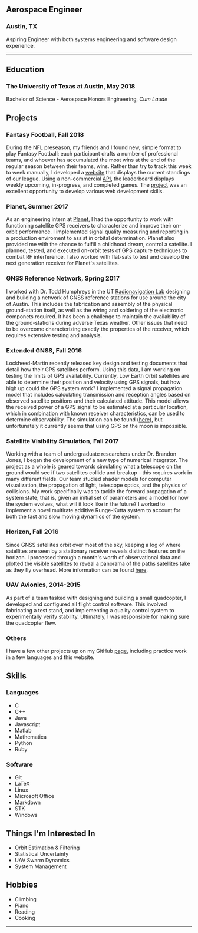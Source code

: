 ## Aerospace Engineer
### Austin, TX 
Aspiring Engineer with both systems engineering and software design experience. 
- - -
## Education
### The University of Texas at Austin, May 2018
Bachelor of Science - Aerospace Honors Engineering, *Cum Laude*

## Projects

### Fantasy Football, Fall 2018
During the NFL preseason, my friends and I found new, simple format to play Fantasy Football: each participant drafts a number of professional teams, and whoever has accumulated the most wins at the end of the regular season between their teams, wins. Rather than try to track this week to week manually, I developed a [website](http://fantasy.cullenself.com) that displays the current standings of our league. Using a non-commercial [API](https://mysportsfeeds.com), the leaderboard displays weekly upcoming, in-progress, and completed games. The [project](https://github.com/cullenself/fantasy) was an excellent opportunity to develop various web development skills.

### Planet, Summer 2017
As an engineering intern at [Planet](https://www.planet.com), I had the opportunity to work with functioning satellite GPS receivers to characterize and improve their on-orbit performance. I implemented signal quality measuring and reporting in a production enviroment to assist in orbital determination. Planet also provided me with the chance to fulfill a childhood dream, control a satellite. I planned, tested, and executed on-orbit tests of GPS capture techniques to combat RF interference. I also worked with flat-sats to test and develop the next generation receiver for Planet's satellites.

### GNSS Reference Network, Spring 2017 
I worked with Dr. Todd Humphreys in the UT [Radionavigation Lab](https://rnl.ae.utexas.edu/) designing and building a network of GNSS reference stations for use around the city of Austin. This includes the fabrication and assembly of the physical ground-station itself, as well as the wiring and soldering of the electronic componets required. It has been a challenge to maintain the availability of the ground-stations during adverse Texas weather. Other issues that need to be overcome characterizing exactly the properties of the receiver, which requires extensive testing and analysis.

### Extended GNSS, Fall 2016
Lockheed-Martin recently released key design and testing documents that detail how their GPS satellites perform. Using this data, I am working on testing the limits of GPS availability. Currently, Low Earth Orbit satellites are able to determine their position and velocity using GPS signals, but how high up could the GPS system work? I implemented a signal propagation model that includes calculating transmission and reception angles based on observed satellite positions and their calculated attitude. This model allows the received power of a GPS signal to be estimated at a particular location, which in combination with known receiver characteristics, can be used to determine observability. The simulation can be found ([here](https://github.com/cullenself/ExtendedGNSS)), but unfortunately it currently seems that using GPS on the moon is impossible.

### Satellite Visibility Simulation, Fall 2017
Working with a team of undergraduate researchers under Dr. Brandon Jones, I began the development of a new type of numerical integrator. The project as a whole is geared towards simulating what a telescope on the ground would see if two satellites collide and breakup - this requires work in many different fields. Our team studied shader models for computer visualization, the propagation of light, telescope optics, and the physics of collisions. My work specifically was to tackle the forward propagation of a system state; that is, given an initial set of parameters and a model for how the system evolves, what will it look like in the future? I worked to implement a novel multirate additive Runge-Kutta system to account for both the fast and slow moving dynamics of the system.

### Horizon, Fall 2016
Since GNSS satellites orbit over most of the sky, keeping a log of where satellites are seen by a stationary receiver reveals distinct features on the horizon. I processed through a month's worth of observational data and plotted the visible satellites to reveal a panorama of the paths satellites take as they fly overhead. More information can be found [here](http://github.com/cullenself/horizon).

### UAV Avionics, 2014-2015
As part of a team tasked with designing and building a small quadcopter, I developed and configured all flight control software. This involved fabricating a test stand, and implementing a quality control system to experimentally verify stability. Ultimately, I was responsible for making sure the quadcopter flew.

### Others
I have a few other projects up on my GitHub [page](http://github.com/cullenself), including practice work in a few languages and this website.

## Skills
### Languages
- C
- C++
- Java
- Javascript
- Matlab
- Mathematica
- Python
- Ruby

### Software
- Git
- LaTeX
- Linux
- Microsoft Office
- Markdown
- STK
- Windows

## Things I'm Interested In
- Orbit Estimation & Filtering
- Statistical Uncertainty
- UAV Swarm Dynamics
- System Management

## Hobbies
- Climbing
- Piano 
- Reading
- Cooking

- - -
